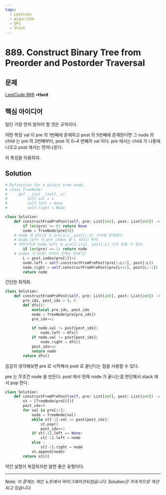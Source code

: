 ```yaml
---
tags:
  - LeetCode
  - Algorithm
  - DFS
  - Stack
---
```


# 889. Construct Binary Tree from Preorder and Postorder Traversal

## 문제

[LeetCode 889](https://leetcode.com/problems/construct-binary-tree-from-preorder-and-postorder-traversal/) •**Hard**

## 핵심 아이디어

일단 가장 먼저 알아야 할 것은 규칙이다.

어떤 특정 val 이 pre 의 1번째에 존재하고 post 의 5번째에 존재한다면 그 node 의 child 는 pre 의 2번째부터, post 의 0~4 번째의 val 이다. pre 에서는 child 가 나중에 나오고 post 에서는 먼저나온다.

이 특성을 이용하자.

## Solution

```python
# Definition for a binary tree node.
# class TreeNode:
#     def __init__(self, x):
#         self.val = x
#         self.left = None
#         self.right = None

class Solution:
    def constructFromPrePost(self, pre: List[int], post: List[int]) -> TreeNode:
        if len(pre) == 0: return None
        node = TreeNode(pre[0])
    # node 의 child 는 pre[1:], post[:-1] 사이에 존재한다.
    # node.left 의 pre index 을 L 이라고 하자.
    # 마찬가지로 node.left 는 pre[1:L+1], post[:L] 으로 만들 수 있다.
        if len(pre) == 1: return node
    # index 가 O(N) 이여서 전체는 O(N^2)
        L = post.index(pre[1])+1
        node.left = self.constructFromPrePost(pre[1:L+1], post[:L])
        node.right = self.constructFromPrePost(pre[L+1:], post[L:-1])
        return node
```

간단한 최적화.

```python
class Solution:
    def constructFromPrePost(self, pre: List[int], post: List[int]) -> TreeNode:
        pre_idx, post_idx = 0, 0
        def dfs():
            nonlocal pre_idx, post_idx
            node = TreeNode(pre[pre_idx])
            pre_idx+=1
            
            if node.val != post[post_idx]:
                node.left = dfs()
            if node.val != post[post_idx]:
                node.right = dfs()
            post_idx+=1
            return node
        return dfs()
```

곰곰히 생각해보면 pre 로 시작해서 post 로 끝난다는 점을 사용할 수 있다.

pre 는 무조건 node 을 만든다. post 에서 현재 node 가 끝나는걸 판단해서 stack 에서 pop 한다.

```python
class Solution:
    def constructFromPrePost(self, pre: List[int], post: List[int]) -> TreeNode:
        st = [TreeNode(pre[0])]
        post_idx=0
        for val in pre[1:]:
            node = TreeNode(val)
            while st[-1].val == post[post_idx]:
                st.pop()
                post_idx+=1
            if st[-1].left == None:
                st[-1].left = node
            else :
                st[-1].right = node
            st.append(node)
        return st[0]
```

약간 설명이 복잡하지만 알면 좋은 유형이다.

---

*Note: 이 문제는 개인 노트에서 마이그레이션되었습니다. Solution은 지속적으로 개선되고 있습니다.*
